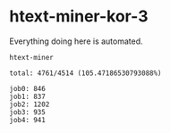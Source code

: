 # htext-miner-kor-3

Everything doing here is automated.

```
htext-miner

total: 4761/4514 (105.47186530793088%)

job0: 846
job1: 837
job2: 1202
job3: 935
job4: 941
```